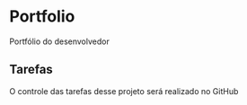 # Portfolio
Portfólio do desenvolvedor

## Tarefas

O controle das tarefas desse projeto será realizado no GitHub
